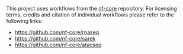 This project uses workflows from the [nf-core](https://nf-co.re/) repository. For licensing terms, credits and citation of individual
workflows please refer to the following links:

* https://github.com/nf-core/rnaseq
* https://github.com/nf-core/sarek
* https://github.com/nf-core/atacseq